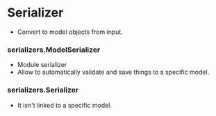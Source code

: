 # Serializer
- Convert to model objects from input.

### serializers.ModelSerializer
- Module serializer
- Allow to automatically validate and save things to a specific model.

### serializers.Serializer
- It isn't linked to a specific model.